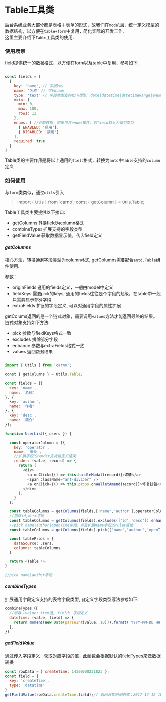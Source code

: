 # Table工具类

后台系统业务大部分都是表格＋表单的形式，故我们在`model`层，统一定义模型的数据结构，以方便在`table+form`中复用，简化实际的开发工作.  
这里主要介绍下`Table`工具类的使用.

### 使用场景
field提供统一的数据格式，以方便在form以及table中复用，参考如下:

``` javascript

const fields = [
  {
    key: 'name', // 字段key
    name: '名称' // 字段name
    type: 'text' // 字段类型支持如下类型: date|datetime|datetimeRange|enum|boolean|number|textarea|text
    meta: {
      min: 0,
      max: 100,
      rows: 12
    },
    enums: [ //枚举数据，如果包含enums属性，则field默认为每句类型
      { ENABLED: '启用'},
      { DISABLED: '禁用'}
    ], 
    required: true
  }
]

```

Table类的主要作用是将以上通用的`field`格式，转换为`antd`中`table`支持的`column`定义

### 如何使用

与`form`类类似，通过`utils`引入

> import { Utils } from 'carno';
> const { getColumn } = Utils.Table;

Table工具类主要提供以下接口:

- getColumns 转换field为column格式
- combineTypes 扩展支持的字段类型
- getFieldValue 获取数据显示值，传入field定义

##### getColumns
核心方法，转换通用字段类型为column格式, getColumns需要配合`antd.Table`组件使用.

参数：

- originFields 通用的fields定义，一般由model中定义
- fieldKeys 需要pick的keys, 通用的fields往往是个字段的超级，在table中一般只需要显示部分字段
- extraFields 扩展的字段定义, 可以对通用字段的属性扩展

getColums返回的是一个链式对象，需要调用`values`方法才能返回最终的结果。
链式对象支持如下方法:

- pick 参数与fieldKeys格式一致
- excludes 排除部分字段
- enhance 参数与extraFields格式一致
- values 返回数据结果

```javascript 

import { Utils } from 'carno';

const { getColumns } = Utils.Table;

const fields = [{
  key: 'name',
  name: '名称'
}, {
  key: 'author',
  name: '作者'
}, {
  key: 'desc',
  name: '简介'
}];

function UserList({ users }) {

  const operatorColumn = [{
    key: 'operator',
    name: '操作',
    //扩展字段的render支持自定义渲染
    render: (value, record) => {
      return (
        <div>
          <a onClick={() => this.handleModal(record)}>详情</a>
          <span className="ant-divider" />
          <a onClick={() => this.props.onWalletAmend(record)}>修复钱包</a>
        </div>
      );
    }
  }]

  const tableColumns = getColumns(fields,['name','author'],operatorColumn).values();
  //排除id,desc字段
  const tableColumns = getColumns(fields).excludes(['id','desc']).enhance(operatorColumn).values();
  //pick name|author|openTime字段，并且扩展name字段的rules属性
  const tableColumns = getColumns(fields).pick(['name','author','openTime']).enhance(operatorColumn).values();

  const tableProps = {
    dataSource: users,
    columns: tableColumns
  }

  return <Table />;
}

//pick name|author字段


```

##### combineTypes

扩展通用字段定义支持的表格字段类型, 自定义字段类型写法参考如下:

```javascript
combineTypes（{
  //参数：value: item值, field: 字段定义
  datetime: (value, field) => {
    return moment(new Date(parseInt(value, 10))).format('YYYY-MM-DD HH:mm:ss');
  },
})

```

##### getFieldValue

通过传入字段定义，获取对应字段的值，此函数会根据默认的fieldTypes来做数据转换

```javascript
const rowData = { createTime: 14300000231823 };
const field = {
  key: 'createTime',
  type: 'datatime'
}
getFieldValue(rowData.createTime,field);// 返回日期时间格式：2017-12-12 10:10:10

```
